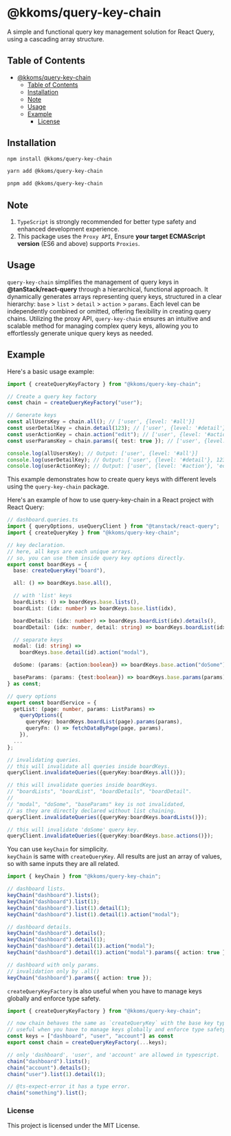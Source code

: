 # @kkoms/query-key-chain

A simple and functional query key management solution for React Query, using a cascading array structure.

## Table of Contents

- [@kkoms/query-key-chain](#kkomsquery-key-chain)
  - [Table of Contents](#table-of-contents)
  - [Installation](#installation)
  - [Note](#note)
  - [Usage](#usage)
  - [Example](#example)
    - [License](#license)

## Installation

```sh
npm install @kkoms/query-key-chain

yarn add @kkoms/query-key-chain

pnpm add @kkoms/query-key-chain

```

## Note

1. `TypeScript` is strongly recommended for better type safety and enhanced development experience.
2. This package uses the `Proxy API`, Ensure **your target ECMAScript version** (ES6 and above) supports `Proxies`.

## Usage

`query-key-chain` simplifies the management of query keys in **@tanStack/react-query** through a hierarchical, functional approach. It dynamically generates arrays representing query keys, structured in a clear hierarchy: `base` > `list` > `detail` > `action` > `params`. Each level can be independently combined or omitted, offering flexibility in creating query chains. Utilizing the proxy API, `query-key-chain` ensures an intuitive and scalable method for managing complex query keys, allowing you to effortlessly generate unique query keys as needed.

## Example

Here's a basic usage example:

```typescript
import { createQueryKeyFactory } from "@kkoms/query-key-chain";

// Create a query key factory
const chain = createQueryKeyFactory("user");

// Generate keys
const allUsersKey = chain.all(); // ['user', {level: '#all'}]
const userDetailKey = chain.detail(123); // ['user', {level: '#detail'}, 123]
const userActionKey = chain.action("edit"); // ['user', {level: '#action'}, 'edit']
const userParamsKey = chain.params({ test: true }); // ['user', {level: '#params'}, { test: true }]

console.log(allUsersKey); // Output: ['user', {level: '#all'}]
console.log(userDetailKey); // Output: ['user', {level: '#detail'}, 123]
console.log(userActionKey); // Output: ['user', {level: '#action'}, 'edit']
```

This example demonstrates how to create query keys with different levels using the `query-key-chain` package.

Here's an example of how to use query-key-chain in a React project with React Query:

```typescript
// dashboard.queries.ts
import { queryOptions, useQueryClient } from "@tanstack/react-query";
import { createQueryKey } from "@kkoms/query-key-chain";

// key declaration.
// here, all keys are each unique arrays.
// so, you can use them inside query key options directly.
export const boardKeys = {
  base: createQueryKey("board"),

  all: () => boardKeys.base.all(),

  // with 'list' keys
  boardLists: () => boardKeys.base.lists(),
  boardList: (idx: number) => boardKeys.base.list(idx),

  boardDetails: (idx: number) => boardKeys.boardList(idx).details(),
  boardDetail: (idx: number, detail: string) => boardKeys.boardList(idx).detail(detail),

  // separate keys
  modal: (id: string) =>
    boardKeys.base.detail(id).action("modal"),

  doSome: (params: {action:boolean}) => boardKeys.base.action("doSome").params(params),

  baseParams: (params: {test:boolean}) => boardKeys.base.params(params),
} as const;

// query options
export const boardService = {
  getList: (page: number, params: ListParams) =>
    queryOptions({
      queryKey: boardKeys.boardList(page).params(params),
      queryFn: () => fetchDataByPage(page, params),
    }),
  ...
};

// invalidating queries.
// this will invalidate all queries inside boardKeys.
queryClient.invalidateQueries({queryKey:boardKeys.all()});

// this will invalidate queries inside boardKeys.
// "boardLists", "boardList", "boardDetails", "boardDetail".
//
// "modal", "doSome", "baseParams" key is not invalidated,
// as they are directly declared without list chaining.
queryClient.invalidateQueries({queryKey:boardKeys.boardLists()});

// this will invalidate 'doSome' query key.
queryClient.invalidateQueries({queryKey:boardKeys.base.actions()});


```

You can use `keyChain` for simplicity.  
`keyChain` is same with `createQueryKey`. All results are just an array of values, so with same inputs they are all related.

```typescript
import { keyChain } from "@kkoms/query-key-chain";

// dashboard lists.
keyChain("dashboard").lists();
keyChain("dashboard").list(1);
keyChain("dashboard").list(1).detail(1);
keyChain("dashboard").list(1).detail(1).action("modal");

// dashboard details.
keyChain("dashboard").details();
keyChain("dashboard").detail(1);
keyChain("dashboard").detail(1).action("modal");
keyChain("dashboard").detail(1).action("modal").params({ action: true });

// dashboard with only params.
// invalidation only by .all()
keyChain("dashboard").params({ action: true });
```

`createQueryKeyFactory` is also useful when you have to manage keys globally and enforce type safety.

```typescript
import { createQueryKeyFactory } from "@kkoms/query-key-chain";

// now chain behaves the same as `createQueryKey` with the base key types 'dashboard', 'user', and 'account'.
// useful when you have to manage keys globally and enforce type safety.
const keys = ["dashboard", "user", "account"] as const
export const chain = createQueryKeyFactory(...keys);

// only 'dashboard', 'user', and 'account' are allowed in typescript.
chain("dashboard").lists();
chain("account").details();
chain("user").list(1).detail(1);

// @ts-expect-error it has a type error.
chain("something").list();
```

### License

This project is licensed under the MIT License.

